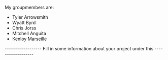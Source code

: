 My groupmembers are:
- Tyler Arrowsmith
- Wyatt Byrd
- Chris Jorss
- Mitchell Anguita
- Kenloy Marseille


------------------ Fill in some information about your project under this ------------------

